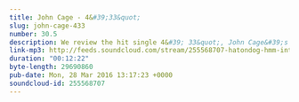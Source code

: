 ```yaml
---
title: John Cage - 4&#39;33&quot;
slug: john-cage-433
number: 30.5
description: We review the hit single 4&#39; 33&quot;, John Cage&#39;s experimental song consisting of only silence. Could your 5 year old do that? Really? How about the other experimental song that involved butterflies...
link-mp3: http://feeds.soundcloud.com/stream/255568707-hatondog-hmm-interesting-choice-ep305-john-cage-433.mp3
duration: "00:12:22"
byte-length: 29690860
pub-date: Mon, 28 Mar 2016 13:17:23 +0000
soundcloud-id: 255568707
---
```


